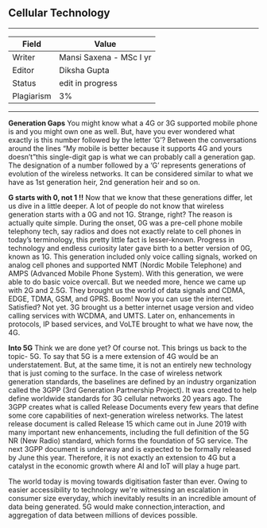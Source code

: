 ## Cellular Technology

---
| Field | Value |
|----|----|
| Writer | Mansi Saxena - MSc I yr|
| Editor | Diksha Gupta   |
| Status | edit in progress                    |
| Plagiarism|3% | 

---

**Generation Gaps**
 You might know what a 4G or 3G supported mobile phone is and you might own one as well. But, have you ever wondered what exactly is this number followed by the letter ‘G’? Between the conversations around the lines “My mobile is better because it supports 4G and yours doesn’t”this single-digit gap is what we can probably call a generation gap. The designation of a number followed by a ‘G’ represents generations of evolution of the wireless networks. It can be considered similar to what we have as 1st generation heir, 2nd generation heir and so on.

**G starts with 0, not 1 !!**
Now that we know that these generations differ, let us dive in a little deeper. A lot of people do not know that wireless generation starts with a 0G and not 1G. Strange, right? The reason is actually quite simple. During the onset, 0G was a pre-cell phone mobile telephony tech, say radios and does not exactly relate to cell phones in today’s terminology, this pretty little fact is lesser-known. Progress in technology and endless curiosity later gave birth to a better version of 0G, known as 1G. This generation included only voice calling signals, worked on analog cell phones and supported NMT (Nordic Mobile Telephone) and AMPS (Advanced Mobile Phone System). With this generation, we were able to do basic voice overcall. But we needed more, hence we came up with 2G and 2.5G. They brought us the world of data signals and CDMA, EDGE, TDMA, GSM, and GPRS. Boom! Now you can use the internet. Satisfied? Not yet. 3G brought us a better internet usage version and video calling services with WCDMA, and UMTS. Later on, enhancements in protocols, IP based services, and VoLTE brought to what we have now, the 4G.

**Into 5G**
Think we are done yet? Of course not. This brings us back to the topic- 5G. To say that 5G is a mere extension of 4G would be an understatement. But, at the same time, it is not an entirely new technology that is just coming to the surface. In the case of wireless network generation standards, the baselines are defined by an industry organization called the 3GPP (3rd Generation Partnership Project). It was created to help define worldwide standards for 3G cellular networks 20 years ago. The 3GPP creates what is called Release Documents every few years that define some core capabilities of next-generation wireless networks. The latest release document is called Release 15 which came out in June 2019 with many important new enhancements, including the full definition of the 5G NR (New Radio) standard, which forms the foundation of 5G service. The next 3GPP document is underway and is expected to be formally released by June this year. Therefore, it is not exactly an extension to 4G but a catalyst in the economic growth where AI and IoT will play a huge part. 

The world today is moving towards digitisation faster than ever. Owing to easier accessibility to technology we're witnessing an escalation in consumer size everyday, which inevitably results in an incredible amount of data being generated. 5G would make connection,interaction, and aggregation of data between millions of devices possible. 

